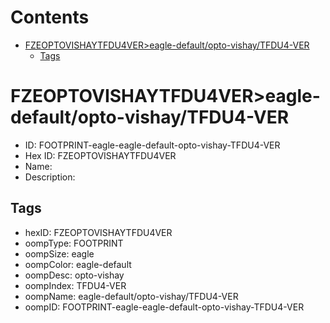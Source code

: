 



Contents
========

* [FZEOPTOVISHAYTFDU4VER>eagle-default/opto-vishay/TFDU4-VER](#fzeoptovishaytfdu4vereagle-defaultopto-vishaytfdu4-ver)
	* [Tags](#tags)

# FZEOPTOVISHAYTFDU4VER>eagle-default/opto-vishay/TFDU4-VER

- ID: FOOTPRINT-eagle-eagle-default-opto-vishay-TFDU4-VER
- Hex ID: FZEOPTOVISHAYTFDU4VER
- Name: 
- Description: 

## Tags

- hexID: FZEOPTOVISHAYTFDU4VER
- oompType: FOOTPRINT
- oompSize: eagle
- oompColor: eagle-default
- oompDesc: opto-vishay
- oompIndex: TFDU4-VER
- oompName: eagle-default/opto-vishay/TFDU4-VER
- oompID: FOOTPRINT-eagle-eagle-default-opto-vishay-TFDU4-VER

